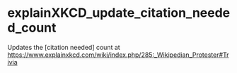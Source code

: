 # explainXKCD_update_citation_needed_count
Updates the [citation needed] count at https://www.explainxkcd.com/wiki/index.php/285:_Wikipedian_Protester#Trivia
